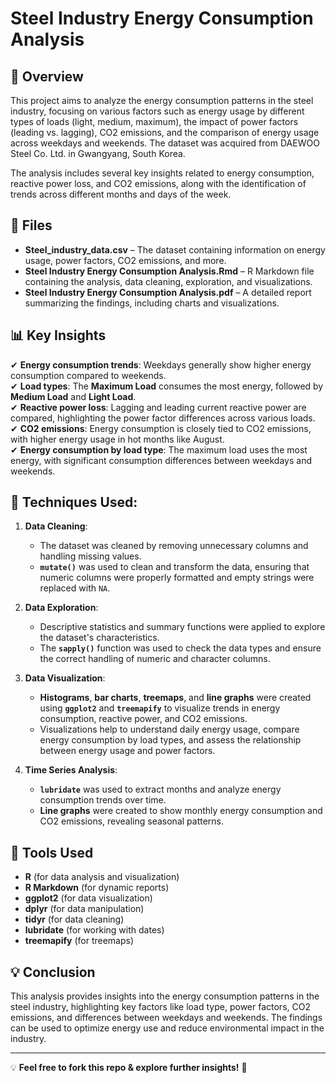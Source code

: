 # Steel Industry Energy Consumption Analysis

## 🚀 Overview
This project aims to analyze the energy consumption patterns in the steel industry, focusing on various factors such as energy usage by different types of loads (light, medium, maximum), the impact of power factors (leading vs. lagging), CO2 emissions, and the comparison of energy usage across weekdays and weekends. The dataset was acquired from DAEWOO Steel Co. Ltd. in Gwangyang, South Korea.

The analysis includes several key insights related to energy consumption, reactive power loss, and CO2 emissions, along with the identification of trends across different months and days of the week.

## 📂 Files
- **Steel_industry_data.csv** – The dataset containing information on energy usage, power factors, CO2 emissions, and more.
- **Steel Industry Energy Consumption Analysis.Rmd** – R Markdown file containing the analysis, data cleaning, exploration, and visualizations.
- **Steel Industry Energy Consumption Analysis.pdf** – A detailed report summarizing the findings, including charts and visualizations.

## 📊 Key Insights
✔ **Energy consumption trends**: Weekdays generally show higher energy consumption compared to weekends.  
✔ **Load types**: The **Maximum Load** consumes the most energy, followed by **Medium Load** and **Light Load**.  
✔ **Reactive power loss**: Lagging and leading current reactive power are compared, highlighting the power factor differences across various loads.  
✔ **CO2 emissions**: Energy consumption is closely tied to CO2 emissions, with higher energy usage in hot months like August.  
✔ **Energy consumption by load type**: The maximum load uses the most energy, with significant consumption differences between weekdays and weekends.

## 🔧 Techniques Used:
1. **Data Cleaning**:
   - The dataset was cleaned by removing unnecessary columns and handling missing values.
   - **`mutate()`** was used to clean and transform the data, ensuring that numeric columns were properly formatted and empty strings were replaced with `NA`.

2. **Data Exploration**:
   - Descriptive statistics and summary functions were applied to explore the dataset's characteristics.
   - The **`sapply()`** function was used to check the data types and ensure the correct handling of numeric and character columns.

3. **Data Visualization**:
   - **Histograms**, **bar charts**, **treemaps**, and **line graphs** were created using **`ggplot2`** and **`treemapify`** to visualize trends in energy consumption, reactive power, and CO2 emissions.
   - Visualizations help to understand daily energy usage, compare energy consumption by load types, and assess the relationship between energy usage and power factors.

4. **Time Series Analysis**:
   - **`lubridate`** was used to extract months and analyze energy consumption trends over time.
   - **Line graphs** were created to show monthly energy consumption and CO2 emissions, revealing seasonal patterns.

## 📌 Tools Used
- **R** (for data analysis and visualization)
- **R Markdown** (for dynamic reports)
- **ggplot2** (for data visualization)
- **dplyr** (for data manipulation)
- **tidyr** (for data cleaning)
- **lubridate** (for working with dates)
- **treemapify** (for treemaps)

## 💡 Conclusion
This analysis provides insights into the energy consumption patterns in the steel industry, highlighting key factors like load type, power factors, CO2 emissions, and differences between weekdays and weekends. The findings can be used to optimize energy use and reduce environmental impact in the industry.

---

💡 **Feel free to fork this repo & explore further insights!** 🚀

